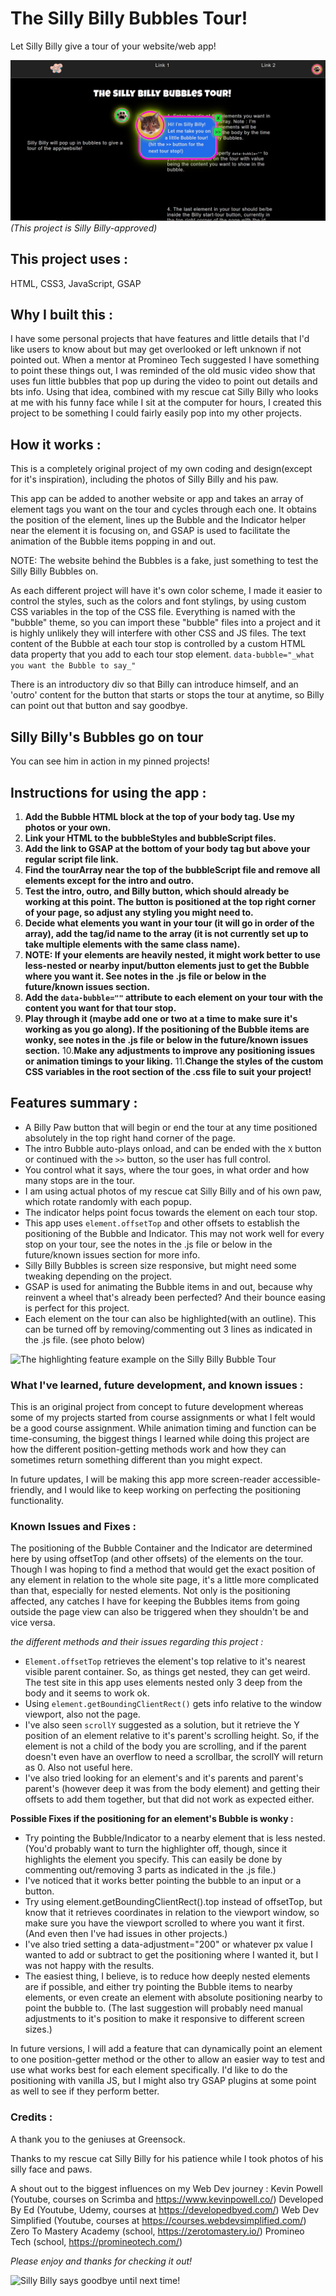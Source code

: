 # The Silly Billy Bubbles Tour!

Let Silly Billy give a tour of your website/web app!

![The Silly Billy Bubbles Tour in action!](/assets/SillyBillyBubblesTour.jpg)
_(This project is Silly Billy-approved)_ 

## This project uses : 
HTML, CSS3, JavaScript, GSAP

## Why I built this :
I have some personal projects that have features and little details that I'd like users to know about but may get overlooked or left unknown if not pointed out. When a mentor at Promineo Tech suggested I have something to point these things out, I was reminded of the old music video show that uses fun little bubbles that pop up during the video to point out details and bts info. Using that idea, combined with my rescue cat Silly Billy who looks at me with his funny face while I sit at the computer for hours, I created this project to be something I could fairly easily pop into my other projects.  

## How it works :
This is a completely original project of my own coding and design(except for it's inspiration), including the photos of Silly Billy and his paw. 

This app can be added to another website or app and takes an array of element tags you want on the tour and cycles through each one. It obtains the position of the element, lines up the Bubble and the Indicator helper near the element it is focusing on, and GSAP is used to facilitate the animation of the Bubble items popping in and out.

NOTE: The website behind the Bubbles is a fake, just something to test the Silly Billy Bubbles on.

As each different project will have it's own color scheme, I made it easier to control the styles, such as the colors and font stylings, by using custom CSS variables in the top of the CSS file. Everything is named with the "bubble" theme, so you can import these "bubble" files into a project and it is highly unlikely they will interfere with other CSS and JS files. The text content of the Bubble at each tour stop is controlled by a custom HTML data property that you add to each tour stop element.
 ```data-bubble="_what you want the Bubble to say_"``` 

There is an introductory div so that Billy can introduce himself, and an 'outro' content for the button that starts or stops the tour at anytime, so Billy can point out that button and say goodbye.

## Silly Billy's Bubbles go on tour
You can see him in action in my pinned projects!

## Instructions for using the app :
1. **Add the Bubble HTML block at the top of your body tag. Use my photos or your own.**
2. **Link your HTML to the bubbleStyles and bubbleScript files.**
3. **Add the link to GSAP at the bottom of your body tag but above your regular script file link.**
4. **Find the tourArray near the top of the bubbleScript file and remove all elements except for the intro and outro.** 
5. **Test the intro, outro, and Billy button, which should already be working at this point. The button is positioned at the top right corner of your page, so adjust any styling you might need to.**
6. **Decide what elements you want in your tour (it will go in order of the array), add the tag/id name to the array (it is not currently set up to take multiple elements with the same class name).**
7. **NOTE: If your elements are heavily nested, it might work better to use less-nested or nearby input/button elements just to get the Bubble where you want it. See notes in the .js file or below in the future/known issues section.**
8. **Add the ```data-bubble=""``` attribute to each element on your tour with the content you want for that tour stop.**
9. **Play through it (maybe add one or two at a time to make sure it's working as you go along). If the positioning of the Bubble items are wonky, see notes in the .js file or below in the future/known issues section.**
10.**Make any adjustments to improve any positioning issues or animation timings to your liking.** 
11.**Change the styles of the custom CSS variables in the root section of the .css file to suit your project!**


## Features summary :
- A Billy Paw button that will begin or end the tour at any time positioned absolutely in the top right hand corner of the page.
- The intro Bubble auto-plays onload, and can be ended with the ```X``` button or continued with the ```>>``` button, so the user has full control. 
- You control what it says, where the tour goes, in what order and how many stops are in the tour. 
- I am using actual photos of my rescue cat Silly Billy and of his own paw, which rotate randomly with each popup.
- The indicator helps point focus towards the element on each tour stop. 
- This app uses ```element.offsetTop``` and other offsets to establish the positioning of the Bubble and Indicator. This may not work well for every stop on your tour, see the notes in the .js file or below in the future/known issues section for more info. 
- Silly Billy Bubbles is screen size responsive, but might need some tweaking depending on the project.
- GSAP is used for animating the Bubble items in and out, because why reinvent a wheel that's already been perfected? And their bounce easing is perfect for this project.
- Each element on the tour can also be highlighted(with an outline). This can be turned off by removing/commenting out 3 lines as indicated in the .js file. (see photo below)

![The highlighting feature example on the Silly Billy Bubble Tour](/assets/SBBT-highlighting-400.jpg)

### What I've learned, future development, and known issues : 
This is an original project from concept to future development whereas some of my projects started from course assignments or what I felt would be a good course assignment. While animation timing and function can be time-consuming, the biggest things I learned while doing this project are how the different position-getting methods work and how they can sometimes return something different than you might expect. 

In future updates, I will be making this app more screen-reader accessible-friendly,  and I would like to keep working on perfecting the positioning functionality.

### Known Issues and Fixes :

The positioning of the Bubble Container and the Indicator are determined here by using offsetTop (and other offsets) of the elements on the tour. Though I was hoping to find a method that would get the exact position of any element in relation to the whole site page, it's a little more complicated than that, especially for nested elements. Not only is the positioning affected, any catches I have for keeping the Bubbles items from going outside the page view can also be triggered when they shouldn't be and vice versa.

_the different methods and their issues regarding this project :_
- ```Element.offsetTop``` retrieves the element's top relative to it's nearest visible parent container. So, as things get nested, they can get weird. The test site in this app uses elements nested only 3 deep from the body and it seems to work ok. 
- Using ```element.getBoundingClientRect()``` gets info relative to the window viewport, also not the page.
- I've also seen ```scrollY``` suggested as a solution, but it retrieve the Y position of an element relative to it's parent's scrolling height. So, if the element is not a child of the body you are scrolling, and if the parent doesn't even have an overflow to need a scrollbar, the scrollY will return as 0. Also not useful here.
- I've also tried looking for an element's and it's parents and parent's parent's (however deep it was from the body element) and getting their offsets to add them together, but that did not work as expected either.

**Possible Fixes if the positioning for an element's Bubble is wonky :** 
- Try pointing the Bubble/Indicator to a nearby element that is less nested. (You'd probably want to turn the highlighter off, though, since it highlights the element you specify. This can easily be done by commenting out/removing 3 parts as indicated in the .js file.)
- I've noticed that it works better pointing the bubble to an input or a button. 
- Try using element.getBoundingClientRect().top instead of offsetTop, but know that it retrieves coordinates in relation to the viewport window, so make sure you have the viewport scrolled to where you want it first. (And even then I've had issues in other projects.)
- I've also tried setting a data-adjustment="200" or whatever px value I wanted to add or subtract to get the positioning where I wanted it, but I was not happy with the results.
- The easiest thing, I believe, is to reduce how deeply nested elements are if possible, and either try pointing the Bubble items to nearby elements, or even create an element with absolute positioning nearby to point the bubble to. (The last suggestion will probably need manual adjustments to it's position to make it responsive to different screen sizes.)


In future versions, I will add a feature that can dynamically point an element to one position-getter method or the other to allow an easier way to test and use what works best for each element specifically. I'd like to do the positioning with vanilla JS, but I might also try GSAP plugins at some point as well to see if they perform better.

### Credits :
A thank you to the geniuses at Greensock.

Thanks to my rescue cat Silly Billy for his patience while I took photos of his silly face and paws. 

A shout out to the biggest influences on my Web Dev journey :
Kevin Powell (Youtube, courses on Scrimba and https://www.kevinpowell.co/)
Developed By Ed (Youtube, Udemy, courses at https://developedbyed.com/)
Web Dev Simplified (Youtube, courses at https://courses.webdevsimplified.com/)
Zero To Mastery Academy (school, https://zerotomastery.io/)
Promineo Tech (school, https://promineotech.com/)


_Please enjoy and thanks for checking it out!_

![Silly Billy says goodbye until next time!](/assets/BubbleOutro.jpg)
